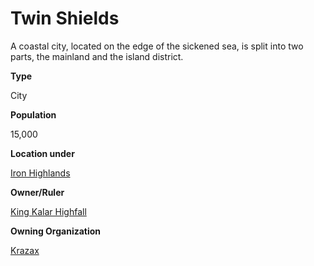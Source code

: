 Twin Shields
============

A coastal city, located on the edge of the sickened sea, is split into two parts, the mainland and the island district.

**Type**

City

**Population**

15,000

**Location under**

[Iron Highlands](/w/Ecaros-xohoo/a/iron-highlands-location)

**Owner/Ruler**

[King Kalar Highfall](/w/Ecaros-xohoo/a/king-kalar-highfall-person)

**Owning Organization**

[Krazax](/w/Ecaros-xohoo/a/krazax-organization)
